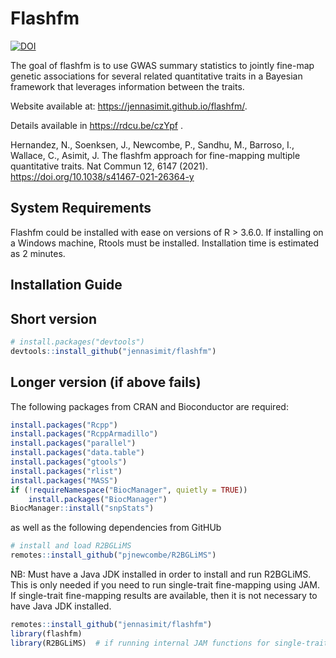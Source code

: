 
<!-- README.md is generated from README.Rmd. Please edit that file -->



# Flashfm

<!-- badges: start -->
[![DOI](https://zenodo.org/badge/267086751.svg)](https://zenodo.org/badge/latestdoi/267086751)
<!-- badges: end -->

The goal of flashfm is to use GWAS summary statistics to jointly fine-map genetic associations for several 
related quantitative traits in a Bayesian framework that leverages information between the traits. 

Website available at: https://jennasimit.github.io/flashfm/.

Details available in https://rdcu.be/czYpf . 

Hernandez, N., Soenksen, J., Newcombe, P., Sandhu, M., Barroso, I., 
Wallace, C., Asimit, J.  The flashfm approach for fine-mapping multiple 
quantitative traits. Nat Commun 12, 6147 (2021). 
https://doi.org/10.1038/s41467-021-26364-y


## System Requirements

Flashfm could be installed with ease on versions of R > 3.6.0.
If installing on a Windows machine, Rtools must be installed.
Installation time is estimated as 2 minutes.


## Installation Guide

## Short version

``` r
# install.packages("devtools")
devtools::install_github("jennasimit/flashfm")
```

## Longer version (if above fails)

The following packages from CRAN and Bioconductor are required:

``` r
install.packages("Rcpp")
install.packages("RcppArmadillo")
install.packages("parallel")
install.packages("data.table")
install.packages("gtools")
install.packages("rlist")
install.packages("MASS")
if (!requireNamespace("BiocManager", quietly = TRUE))
    install.packages("BiocManager")
BiocManager::install("snpStats")
```

as well as the following dependencies from GitHUb


``` r
# install and load R2BGLiMS
remotes::install_github("pjnewcombe/R2BGLiMS")
```

NB: Must have a Java JDK installed in order to install and run R2BGLiMS. This is only needed if you need to run single-trait fine-mapping using JAM. 
If single-trait fine-mapping results are available, then it is not necessary to have Java JDK installed.

``` r
remotes::install_github("jennasimit/flashfm")
library(flashfm)
library(R2BGLiMS)  # if running internal JAM functions for single-trait fine-mapping
```



